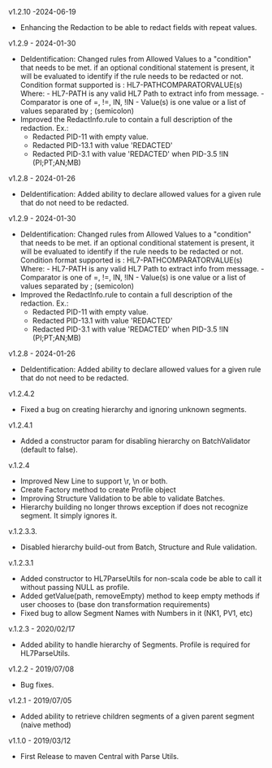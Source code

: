 v1.2.10 -2024-06-19
- Enhancing the Redaction to be able to redact fields with repeat values.

v1.2.9 - 2024-01-30

- DeIdentification: Changed rules from Allowed Values to a "condition" that needs to be met. if an optional conditional statement is present, it will be evaluated to identify if the rule needs to be redacted or not. Condition format supported is : HL7-PATHCOMPARATORVALUE(s) Where: - HL7-PATH is any valid HL7 Path to extract info from message. - Comparator is one of =, !=, IN, !IN - Value(s) is one value or a list of values separated by ; (semicolon)
- Improved the RedactInfo.rule to contain a full description of the redaction. Ex.:
    - Redacted PID-11 with empty value.
    - Redacted PID-13.1 with value 'REDACTED'
    - Redacted PID-3.1 with value 'REDACTED' when PID-3.5 !IN (PI;PT;AN;MB)

v1.2.8 - 2024-01-26
- DeIdentification: Added ability to declare allowed values for a given rule that do not need to be redacted.

v1.2.9 - 2024-01-30
- DeIdentification: Changed rules from Allowed Values to a "condition" that needs to be met.
      if an optional conditional statement is present, it will be evaluated to identify if
      the rule needs to be redacted or not.
      Condition format supported is : 
          HL7-PATH<space>COMPARATOR<space>VALUE(s)
           Where:
              - HL7-PATH is any valid HL7 Path to extract info from message.
              - Comparator is one of =, !=, IN, !IN
              - Value(s) is one value or a list of values separated by ; (semicolon)
- Improved the RedactInfo.rule to contain a full description of the redaction.
    Ex.:
     -  Redacted PID-11 with empty value.
     -  Redacted PID-13.1 with value 'REDACTED'
     -  Redacted PID-3.1 with value 'REDACTED' when PID-3.5 !IN (PI;PT;AN;MB)

v1.2.8 - 2024-01-26
- DeIdentification: Added ability to declare allowed values for a given rule that do not need to be redacted.

v1.2.4.2
- Fixed a bug on creating hierarchy and ignoring unknown segments.

v1.2.4.1
- Added a constructor param for disabling hierarchy on BatchValidator (default to false).

v.1.2.4
- Improved New Line to support \r, \n or both.
- Create Factory method to create Profile object
- Improving Structure Validation to be able to validate Batches.
- Hierarchy building no longer throws exception if does not recognize segment. It simply ignores it.


v.1.2.3.3.
- Disabled hierarchy build-out from Batch, Structure and Rule validation.

v.1.2.3.1
- Added constructor to HL7ParseUtils for non-scala code be able to call it without passing NULL as profile.
- Added getValue(path, removeEmpty) method to keep empty methods if user chooses to (base don transformation requirements)
- Fixed bug to allow Segment Names with Numbers in it (NK1, PV1, etc)

v.1.2.3 - 2020/02/17
- Added ability to handle hierarchy of Segments. Profile is required for HL7ParseUtils.

v1.2.2 - 2019/07/08
- Bug fixes.

v1.2.1 - 2019/07/05
- Added ability to retrieve children segments of a given parent segment (naive method)

v1.1.0 - 2019/03/12
- First Release to maven Central with Parse Utils.